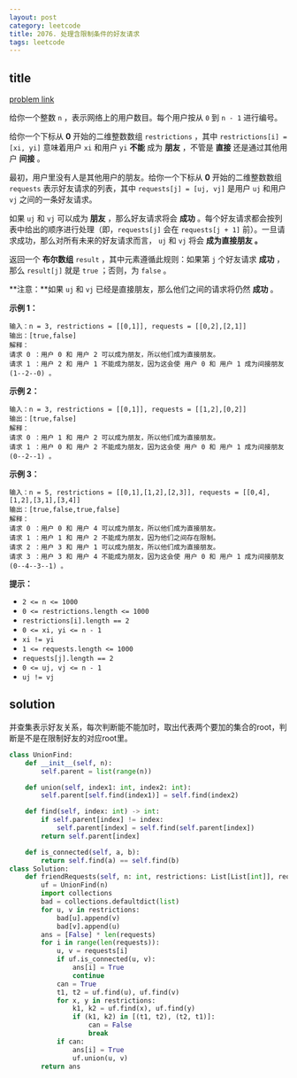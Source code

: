```yaml
---
layout: post
category: leetcode
title: 2076. 处理含限制条件的好友请求
tags: leetcode
---
```

## title
[problem link](https://leetcode-cn.com/problems/process-restricted-friend-requests/)

给你一个整数 `n` ，表示网络上的用户数目。每个用户按从 `0` 到 `n - 1` 进行编号。

给你一个下标从 **0** 开始的二维整数数组 `restrictions` ，其中 `restrictions[i] = [xi, yi]` 意味着用户 `xi` 和用户 `yi` **不能** 成为 **朋友** ，不管是 **直接** 还是通过其他用户 **间接** 。

最初，用户里没有人是其他用户的朋友。给你一个下标从 **0** 开始的二维整数数组 `requests` 表示好友请求的列表，其中 `requests[j] = [uj, vj]` 是用户 `uj` 和用户 `vj` 之间的一条好友请求。

如果 `uj` 和 `vj` 可以成为 **朋友** ，那么好友请求将会 **成功** 。每个好友请求都会按列表中给出的顺序进行处理（即，`requests[j]` 会在 `requests[j + 1]` 前）。一旦请求成功，那么对所有未来的好友请求而言， `uj` 和 `vj` 将会 **成为直接朋友 。**

返回一个 **布尔数组** `result` ，其中元素遵循此规则：如果第 `j` 个好友请求 **成功** ，那么 `result[j]` 就是 `true` ；否则，为 `false` 。

**注意：**如果 `uj` 和 `vj` 已经是直接朋友，那么他们之间的请求将仍然 **成功** 。

 

**示例 1：**

```
输入：n = 3, restrictions = [[0,1]], requests = [[0,2],[2,1]]
输出：[true,false]
解释：
请求 0 ：用户 0 和 用户 2 可以成为朋友，所以他们成为直接朋友。 
请求 1 ：用户 2 和 用户 1 不能成为朋友，因为这会使 用户 0 和 用户 1 成为间接朋友 (1--2--0) 。
```

**示例 2：**

```
输入：n = 3, restrictions = [[0,1]], requests = [[1,2],[0,2]]
输出：[true,false]
解释：
请求 0 ：用户 1 和 用户 2 可以成为朋友，所以他们成为直接朋友。 
请求 1 ：用户 0 和 用户 2 不能成为朋友，因为这会使 用户 0 和 用户 1 成为间接朋友 (0--2--1) 。
```

**示例 3：**

```
输入：n = 5, restrictions = [[0,1],[1,2],[2,3]], requests = [[0,4],[1,2],[3,1],[3,4]]
输出：[true,false,true,false]
解释：
请求 0 ：用户 0 和 用户 4 可以成为朋友，所以他们成为直接朋友。 
请求 1 ：用户 1 和 用户 2 不能成为朋友，因为他们之间存在限制。
请求 2 ：用户 3 和 用户 1 可以成为朋友，所以他们成为直接朋友。 
请求 3 ：用户 3 和 用户 4 不能成为朋友，因为这会使 用户 0 和 用户 1 成为间接朋友 (0--4--3--1) 。
```

 

**提示：**

- `2 <= n <= 1000`
- `0 <= restrictions.length <= 1000`
- `restrictions[i].length == 2`
- `0 <= xi, yi <= n - 1`
- `xi != yi`
- `1 <= requests.length <= 1000`
- `requests[j].length == 2`
- `0 <= uj, vj <= n - 1`
- `uj != vj`

## solution

并查集表示好友关系，每次判断能不能加时，取出代表两个要加的集合的root，判断是不是在限制好友的对应root里。

```python
class UnionFind:
    def __init__(self, n):
        self.parent = list(range(n))

    def union(self, index1: int, index2: int):
        self.parent[self.find(index1)] = self.find(index2)

    def find(self, index: int) -> int:
        if self.parent[index] != index:
            self.parent[index] = self.find(self.parent[index])
        return self.parent[index]

    def is_connected(self, a, b):
        return self.find(a) == self.find(b)
class Solution:
    def friendRequests(self, n: int, restrictions: List[List[int]], requests: List[List[int]]) -> List[bool]:
        uf = UnionFind(n)
        import collections
        bad = collections.defaultdict(list)
        for u, v in restrictions:
            bad[u].append(v)
            bad[v].append(u)
        ans = [False] * len(requests)
        for i in range(len(requests)):
            u, v = requests[i]
            if uf.is_connected(u, v):
                ans[i] = True
                continue
            can = True
            t1, t2 = uf.find(u), uf.find(v)
            for x, y in restrictions:
                k1, k2 = uf.find(x), uf.find(y)
                if (k1, k2) in [(t1, t2), (t2, t1)]:
                    can = False
                    break
            if can:
                ans[i] = True
                uf.union(u, v)
        return ans
```

